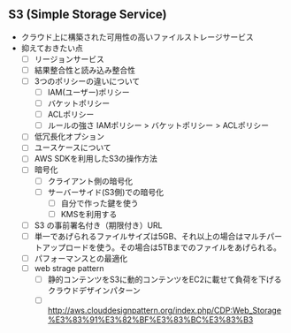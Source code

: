 ## S3 (Simple Storage Service)
* クラウド上に構築された可用性の高いファイルストレージサービス
* 抑えておきたい点
  - [ ] リージョンサービス
  - [ ] 結果整合性と読み込み整合性
  - [ ] 3つのポリシーの違いについて
    - [ ] IAM(ユーザー)ポリシー
    - [ ] バケットポリシー
    - [ ] ACLポリシー
    - [ ] ルールの強さ IAMポリシー > バケットポリシー > ACLポリシー
  - [ ] 低冗長化オプション
  - [ ] ユースケースについて
  - [ ] AWS SDKを利用したS3の操作方法
  - [ ] 暗号化
    - [ ] クライアント側の暗号化
    - [ ] サーバーサイド(S3側)での暗号化
      - [ ] 自分で作った鍵を使う
      - [ ] KMSを利用する
  - [ ] S3 の事前署名付き（期限付き）URL
  - [ ] 単一であげられるファイルサイズは5GB、それ以上の場合はマルチパートアップロードを使う。その場合は5TBまでのファイルをあげられる。
  - [ ] パフォーマンスとの最適化
  - [ ] web strage pattern
    - [ ] 静的コンテンツをS3に動的コンテンツをEC2に載せて負荷を下げるクラウドデザインパターン
    - [ ] http://aws.clouddesignpattern.org/index.php/CDP:Web_Storage%E3%83%91%E3%82%BF%E3%83%BC%E3%83%B3
